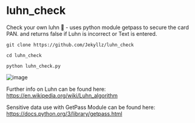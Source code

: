 # luhn_check

Check your own luhn 🙂 - uses python module getpass to secure the card PAN. and returns false if Luhn is incorrect or Text is entered.
```
git clone https://github.com/Jekyllz/luhn_check
```
```
cd luhn_check
```
```
python luhn_check.py
```
![image](https://github.com/Jekyllz/luhn_check/assets/24834166/5831a372-bf40-4f47-9969-8cf50748e59c)


Further info on Luhn can be found here: https://en.wikipedia.org/wiki/Luhn_algorithm

Sensitive data use with GetPass Module can be found here: https://docs.python.org/3/library/getpass.html
